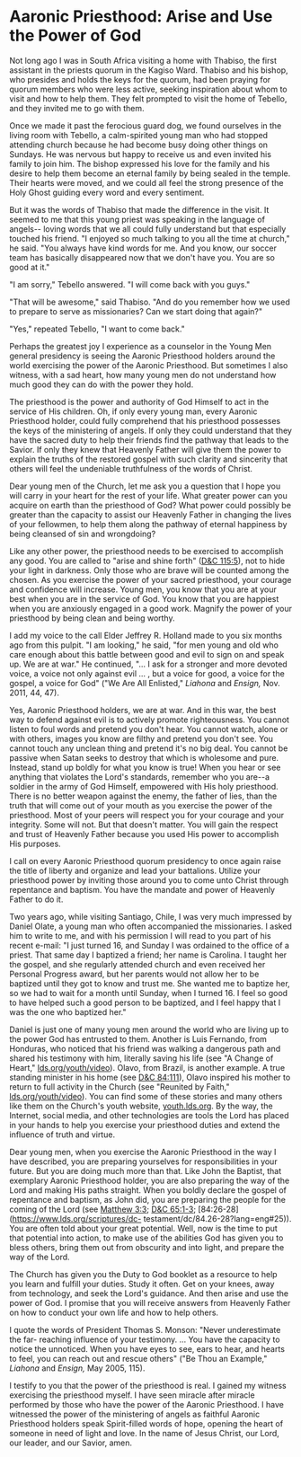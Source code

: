 # Aaronic Priesthood: Arise and Use the Power of God

Not long ago I was in South Africa visiting a home with Thabiso, the first
assistant in the priests quorum in the Kagiso Ward. Thabiso and his bishop,
who presides and holds the keys for the quorum, had been praying for quorum
members who were less active, seeking inspiration about whom to visit and how
to help them. They felt prompted to visit the home of Tebello, and they
invited me to go with them.

Once we made it past the ferocious guard dog, we found ourselves in the living
room with Tebello, a calm-spirited young man who had stopped attending church
because he had become busy doing other things on Sundays. He was nervous but
happy to receive us and even invited his family to join him. The bishop
expressed his love for the family and his desire to help them become an
eternal family by being sealed in the temple. Their hearts were moved, and we
could all feel the strong presence of the Holy Ghost guiding every word and
every sentiment.

But it was the words of Thabiso that made the difference in the visit. It
seemed to me that this young priest was speaking in the language of angels--
loving words that we all could fully understand but that especially touched
his friend. "I enjoyed so much talking to you all the time at church," he
said. "You always have kind words for me. And you know, our soccer team has
basically disappeared now that we don't have you. You are so good at it."

"I am sorry," Tebello answered. "I will come back with you guys."

"That will be awesome," said Thabiso. "And do you remember how we used to
prepare to serve as missionaries? Can we start doing that again?"

"Yes," repeated Tebello, "I want to come back."

Perhaps the greatest joy I experience as a counselor in the Young Men general
presidency is seeing the Aaronic Priesthood holders around the world
exercising the power of the Aaronic Priesthood. But sometimes I also witness,
with a sad heart, how many young men do not understand how much good they can
do with the power they hold.

The priesthood is the power and authority of God Himself to act in the service
of His children. Oh, if only every young man, every Aaronic Priesthood holder,
could fully comprehend that his priesthood possesses the keys of the
ministering of angels. If only they could understand that they have the sacred
duty to help their friends find the pathway that leads to the Savior. If only
they knew that Heavenly Father will give them the power to explain the truths
of the restored gospel with such clarity and sincerity that others will feel
the undeniable truthfulness of the words of Christ.

Dear young men of the Church, let me ask you a question that I hope you will
carry in your heart for the rest of your life. What greater power can you
acquire on earth than the priesthood of God? What power could possibly be
greater than the capacity to assist our Heavenly Father in changing the lives
of your fellowmen, to help them along the pathway of eternal happiness by
being cleansed of sin and wrongdoing?

Like any other power, the priesthood needs to be exercised to accomplish any
good. You are called to "arise and shine forth" ([D&amp;C
115:5](https://www.lds.org/scriptures/dc-testament/dc/115.5?lang=eng#4)), not
to hide your light in darkness. Only those who are brave will be counted among
the chosen. As you exercise the power of your sacred priesthood, your courage
and confidence will increase. Young men, you know that you are at your best
when you are in the service of God. You know that you are happiest when you
are anxiously engaged in a good work. Magnify the power of your priesthood by
being clean and being worthy.

I add my voice to the call Elder Jeffrey R. Holland made to you six months ago
from this pulpit. "I am looking," he said, "for men young and old who care
enough about this battle between good and evil to sign on and speak up. We are
at war." He continued, "... I ask for a stronger and more devoted voice, a voice
not only against evil ... , but a voice for good, a voice for the gospel, a
voice for God" ("We Are All Enlisted," _Liahona_ and _Ensign,_ Nov. 2011, 44,
47).

Yes, Aaronic Priesthood holders, we are at war. And in this war, the best way
to defend against evil is to actively promote righteousness. You cannot listen
to foul words and pretend you don't hear. You cannot watch, alone or with
others, images you know are filthy and pretend you don't see. You cannot touch
any unclean thing and pretend it's no big deal. You cannot be passive when
Satan seeks to destroy that which is wholesome and pure. Instead, stand up
boldly for what you know is true! When you hear or see anything that violates
the Lord's standards, remember who you are--a soldier in the army of God
Himself, empowered with His holy priesthood. There is no better weapon against
the enemy, the father of lies, than the truth that will come out of your mouth
as you exercise the power of the priesthood. Most of your peers will respect
you for your courage and your integrity. Some will not. But that doesn't
matter. You will gain the respect and trust of Heavenly Father because you
used His power to accomplish His purposes.

I call on every Aaronic Priesthood quorum presidency to once again raise the
title of liberty and organize and lead your battalions. Utilize your
priesthood power by inviting those around you to come unto Christ through
repentance and baptism. You have the mandate and power of Heavenly Father to
do it.

Two years ago, while visiting Santiago, Chile, I was very much impressed by
Daniel Olate, a young man who often accompanied the missionaries. I asked him
to write to me, and with his permission I will read to you part of his recent
e-mail: "I just turned 16, and Sunday I was ordained to the office of a
priest. That same day I baptized a friend; her name is Carolina. I taught her
the gospel, and she regularly attended church and even received her Personal
Progress award, but her parents would not allow her to be baptized until they
got to know and trust me. She wanted me to baptize her, so we had to wait for
a month until Sunday, when I turned 16. I feel so good to have helped such a
good person to be baptized, and I feel happy that I was the one who baptized
her."

Daniel is just one of many young men around the world who are living up to the
power God has entrusted to them. Another is Luis Fernando, from Honduras, who
noticed that his friend was walking a dangerous path and shared his testimony
with him, literally saving his life (see "A Change of Heart,"
[lds.org/youth/video](http://lds.org/youth/video)). Olavo, from Brazil, is
another example. A true standing minister in his home (see [D&amp;C
84:111](https://www.lds.org/scriptures/dc-testament/dc/84.111?lang=eng#110)),
Olavo inspired his mother to return to full activity in the Church (see
"Reunited by Faith," [lds.org/youth/video](http://lds.org/youth/video)). You
can find some of these stories and many others like them on the Church's youth
website, [youth.lds.org](http://youth.lds.org). By the way, the Internet,
social media, and other technologies are tools the Lord has placed in your
hands to help you exercise your priesthood duties and extend the influence of
truth and virtue.

Dear young men, when you exercise the Aaronic Priesthood in the way I have
described, you are preparing yourselves for responsibilities in your future.
But you are doing much more than that. Like John the Baptist, that exemplary
Aaronic Priesthood holder, you are also preparing the way of the Lord and
making His paths straight. When you boldly declare the gospel of repentance
and baptism, as John did, you are preparing the people for the coming of the
Lord (see [Matthew
3:3](https://www.lds.org/scriptures/nt/matt/3.3?lang=eng#2); [D&amp;C
65:1-3](https://www.lds.org/scriptures/dc-testament/dc/65.1-3?lang=eng#0);
[84:26-28](https://www.lds.org/scriptures/dc-
testament/dc/84.26-28?lang=eng#25)). You are often told about your great
potential. Well, now is the time to put that potential into action, to make
use of the abilities God has given you to bless others, bring them out from
obscurity and into light, and prepare the way of the Lord.

The Church has given you the Duty to God booklet as a resource to help you
learn and fulfill your duties. Study it often. Get on your knees, away from
technology, and seek the Lord's guidance. And then arise and use the power of
God. I promise that you will receive answers from Heavenly Father on how to
conduct your own life and how to help others.

I quote the words of President Thomas S. Monson: "Never underestimate the far-
reaching influence of your testimony. ... You have the capacity to notice the
unnoticed. When you have eyes to see, ears to hear, and hearts to feel, you
can reach out and rescue others" ("Be Thou an Example," _Liahona_ and
_Ensign,_ May 2005, 115).

I testify to you that the power of the priesthood is real. I gained my witness
exercising the priesthood myself. I have seen miracle after miracle performed
by those who have the power of the Aaronic Priesthood. I have witnessed the
power of the ministering of angels as faithful Aaronic Priesthood holders
speak Spirit-filled words of hope, opening the heart of someone in need of
light and love. In the name of Jesus Christ, our Lord, our leader, and our
Savior, amen.

